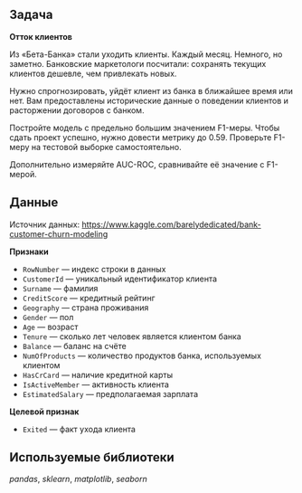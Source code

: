 ## Задача

**Отток клиентов**

Из «Бета-Банка» стали уходить клиенты. Каждый месяц. Немного, но заметно. Банковские маркетологи посчитали: сохранять текущих клиентов дешевле, чем привлекать новых.

Нужно спрогнозировать, уйдёт клиент из банка в ближайшее время или нет. Вам предоставлены исторические данные о поведении клиентов и расторжении договоров с банком.

Постройте модель с предельно большим значением F1-меры. Чтобы сдать проект успешно, нужно довести метрику до 0.59. Проверьте F1-меру на тестовой выборке самостоятельно.

Дополнительно измеряйте AUC-ROC, сравнивайте её значение с F1-мерой.

## Данные

Источник данных: https://www.kaggle.com/barelydedicated/bank-customer-churn-modeling

**Признаки**
 - `RowNumber` — индекс строки в данных
 - `CustomerId` — уникальный идентификатор клиента
 - `Surname` — фамилия
 - `CreditScore` — кредитный рейтинг
 - `Geography` — страна проживания
 - `Gender` — пол
 - `Age` — возраст
 - `Tenure` — сколько лет человек является клиентом банка
 - `Balance` — баланс на счёте
 - `NumOfProducts` — количество продуктов банка, используемых клиентом
 - `HasCrCard` — наличие кредитной карты
 - `IsActiveMember` — активность клиента
 - `EstimatedSalary` — предполагаемая зарплата

**Целевой признак**
 - `Exited` — факт ухода клиента

## Используемые библиотеки
*pandas*, *sklearn*, *matplotlib*, *seaborn*